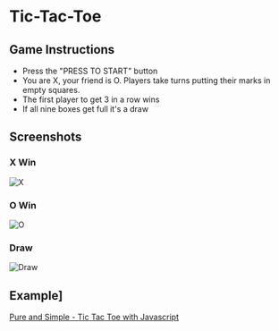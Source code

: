 # Tic-Tac-Toe
## Game Instructions
* Press the "PRESS TO START" button
* You are X, your friend is O. Players take turns putting their marks in empty squares.
* The first player to get 3 in a row wins
* If all nine boxes get full it's a draw

## Screenshots
### X Win
![X](./Images/X%20wins.PNG)
### O Win
![O](./Images/O%20wins.PNG)
### Draw
![Draw](./Images/Draw.PNG)

## Example]
[Pure and Simple - Tic Tac Toe with Javascript](https://dev.to/bornasepic/pure-and-simple-tic-tac-toe-with-javascript-4pgn)